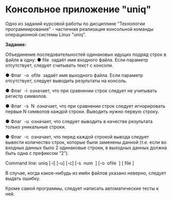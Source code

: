# Консольное приложение "uniq"

Одно из заданий курсовой работы по дисциплине "Технологии программирования" - 
частичная реализация консольной команды операционной системы Linux "uniq".

**Задание:** 

Объединение последовательностей одинаковых идущих подряд строк в файле в одну: 
 ● file ​  задаёт имя входного файла. Если параметр отсутствует, следует считывать текст с консоли. 
 
 ● Флаг ​ -o ​ ofile ​  задаёт имя выходного файла. Если параметр отсутствует, следует выводить результаты на консоль. 
 
 ● Флаг ​ -i ​ означает, что при сравнении строк следует не учитывать регистр символов.
 
 ● Флаг ​ -s ​ N ​ означает, что при сравнении строк следует игнорировать первые N символов каждой строки. Выводить нужно первую строку.
 
 ● Флаг ​ -u ​ означает, что следует выводить в качестве результата только уникальные​ строки.
 
 ● Флаг ​ -с ​ означает, что перед каждой строкой вывода следует вывести количество строк,
 которые были заменены данной (т.е. если во входных данных было 2 одинаковые строки, в выходных данных должна быть одна с префиксом “2”). 
 
Command line: uniq [-i] [-u] [-c] [-s ​ num ​ ] [-o ​ ofile ​ ] [​ file ​ ] 
 
В случае, когда какое-нибудь из имён файлов указано неверно, следует выдать ошибку. 
 
Кроме самой программы, следует написать автоматические тесты к ней. 
